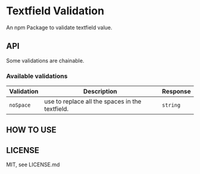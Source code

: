 # Textfield Validation

An npm Package to validate textfield value.

## API
Some validations are chainable.

### Available validations

| Validation | Description | Response |
| --- | --- | --- |
|`noSpace` | use to replace all the spaces in the textfield. | `string` |

## HOW TO USE

## LICENSE

MIT, see LICENSE.md